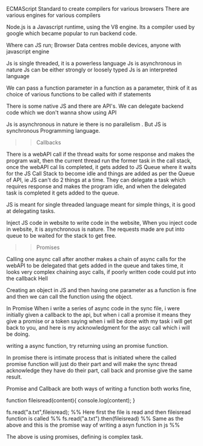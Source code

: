 ECMAScript Standard to create compilers for various browsers 
There are various engines for various compilers

Node.js is a Javascript runtime, using the V8 engine. Its a compiler used by google which became popular to run backend code.

Where can JS run;
Browser Data centres mobile devices, anyone with javascript engine

Js is single threaded, it is a powerless language
Js is asynchronous in nature
Js can be either strongly or loosely typed 
Js is an interpreted language

We can pass a function parameter in a function as a parameter, think of it as choice of various functions to be called with if statements

There is some native JS and there are API's. We can delegate backend code which we don't wanna show using API

Js is asynchronous in nature ie there is no parallelism .
But JS is synchronous Programming language.

>> Callbacks 

There is a webAPI call if the thread waits for some response and makes the program wait, then the current thread run the former task in the call stack, once the webAPI cal lis completed, it gets added to JS Queue where it waits for the JS Call Stack to become idle and things are added as per the Queue of API, ie JS can't do 2 things at a time. They can delegate a task which requires response and makes the program idle, and when the delegated task is completed it gets added to the queue. 


JS is meant for single threaded language meant for simple things, it is good at delegating tasks.

Inject JS code in website to write code in the website, When you inject code in website, it is asynchronous is nature. The requests made are put into queue to be waited for the stack to get free.


>> Promises 

Calling one async call after another makes a chain of async calls for the webAPI to be delegated that gets added in the queue and takes time, it looks very complex chaining asyc calls, if poorly written code could put into the callback Hell


Creating an object in JS and then having one parameter as a function is fine and then we can call the function using the object.

In Promise When i write a series of async code in the sync file, i were initially given a callback to the api, but when i call a promise it means they give a promise or a token saying when i will be done with my task i will get back to you, and here is my acknowledgment for the asyc call which i will be doing.

writing a async function, try returning using an promise function.

In promise there is intimate process that is initiated where the called promise function will just do their part and will make the sync thread acknowledge they have do their part, call back and promise give the same result.

Promise and Callback are both ways of writing a function both works fine, 

function fileisread(content){
console.log(content);
}

fs.read("a.txt",fileisread); %% Here first the file is read and then fileisread function is called %%
fs.read("a.txt").then(fileisread) %% Same as the above and this is the promise way of writing a asyn function in js %%

The above is using promises, defining is complex task.